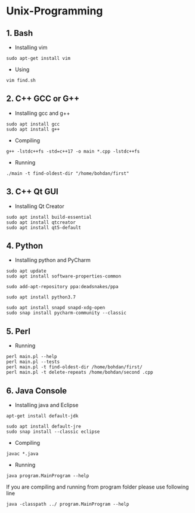 # Unix-Programming

## 1. Bash
- Installing vim
```console
sudo apt-get install vim
```

- Using
```console
vim find.sh
```

## 2. C++ GCC or G++
- Installing gcc and g++
```console
sudo apt install gcc
sudo apt install g++
```

- Compiling
```console
g++ -lstdc++fs -std=c++17 -o main *.cpp -lstdc++fs
```
- Running
```console
./main -t find-oldest-dir "/home/bohdan/first"
```

## 3. C++ Qt GUI
- Installing Qt Creator
```console
sudo apt install build-essential
sudo apt install qtcreator
sudo apt install qt5-default
```

## 4. Python
- Installing python and PyCharm
```console
sudo apt update
sudo apt install software-properties-common

sudo add-apt-repository ppa:deadsnakes/ppa

sudo apt install python3.7
```
```console
sudo apt install snapd snapd-xdg-open
sudo snap install pycharm-community --classic
```

## 5. Perl
- Running
```console
perl main.pl --help
perl main.pl --tests
perl main.pl -t find-oldest-dir /home/bohdan/first/
perl main.pl -t delete-repeats /home/bohdan/second .cpp
```

## 6. Java Console
- Installing java and Eclipse
```console
apt-get install default-jdk

sudo apt install default-jre
sudo snap install --classic eclipse
```

- Compiling
```console
javac *.java
```
  
- Running
```console
java program.MainProgram --help
```
If you are compiling and running from program folder please use following line
```console
java -classpath ../ program.MainProgram --help
```

